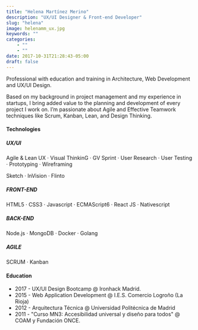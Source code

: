 ```yaml
---
title: "Helena Martínez Merino"
description: "UX/UI Designer & Front-end Developer"
slug: "helena"
image: helenamm_ux.jpg
keywords: ""
categories: 
    - ""
    - ""
date: 2017-10-31T21:28:43-05:00
draft: false
---
```


Professional with education and training in Architecture, Web Development and UX/UI Design. 

Based on my background in project management and my experience in startups, I bring added value to the planning and development of every project I work on. I’m passionate about Agile and Effective Teamwork techniques like Scrum, Kanban, Lean, and Design Thinking.

#### Technologies

##### UX/UI

Agile & Lean UX · Visual ThinkinG · GV Sprint · User Research · User Testing · Prototyping · Wireframing

Sketch · InVision · Flinto

##### FRONT-END
HTML5 · CSS3 · Javascript · ECMAScript6 · React JS · Nativescript

##### BACK-END
Node.js · MongoDB · Docker · Golang 

##### AGILE
SCRUM · Kanban

#### Education

* 2017 - UX/UI Design Bootcamp @ Ironhack Madrid.
* 2015 - Web Application Development @ I.E.S. Comercio Logroño (La Rioja) 
* 2012 - Arquitectura Técnica @ Universidad Politécnica de Madrid
* 2011 - "Curso MN3: Accesibilidad universal y diseño para todos" @ COAM y Fundación ONCE. 